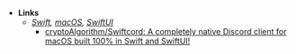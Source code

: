 - **Links**
	- *[Swift](Programming/Swift.md), [macOS](Programming/OS's/macOS.md), [SwiftUI](Programming/Apple%20Technologies/Apple%20Platform%20Frameworks/SwiftUI.md)*
		- [cryptoAlgorithm/Swiftcord: A completely native Discord client for macOS built 100% in Swift and SwiftUI!](https://github.com/cryptoAlgorithm/Swiftcord)
